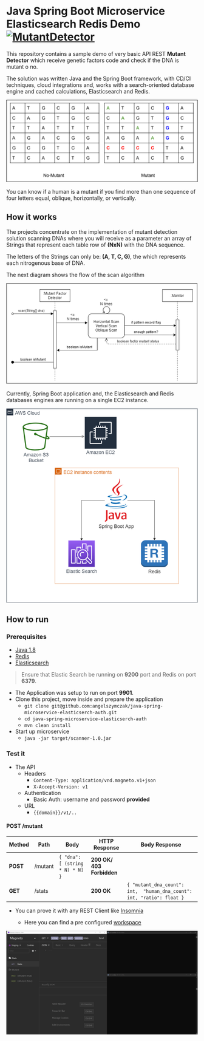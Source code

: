 # Java Spring Boot Microservice Elasticsearch Redis Demo [![MutantDetector](https://circleci.com/gh/angelszymczak/java-spring-microservice-elasticserch-auth.svg?style=svg&circle-token=5bed45cbd601b5d886945317626039b4328c8266)](https://circleci.com/gh/angelszymczak/java-spring-microservice-elasticserch-auth) 

This repository contains a sample demo of very basic API REST **Mutant Detector** which receive genetic factors code and check if the DNA is mutant o no.

The solution was written Java and the Spring Boot framework, with CD/CI techniques, cloud integrations and, works with a search-oriented database engine and cached calculations, Elasticsearch and Redis.


![](media/factors-samples.png)

You can know if a human is a mutant if you find more than one sequence of four letters
equal, oblique, horizontally, or vertically.


## How it works

The projects concentrate on the implementation of mutant detection solution scanning DNAs where you will receive as a parameter an array of Strings that represent each table row of **(NxN)** with the DNA sequence.

The letters of the Strings can only be: **(A, T, C, G)**, the which represents each nitrogenous base of DNA.

The next diagram shows the flow of the scan algorithm

![](media/mutant-detector-flow.png)


Currently, Spring Boot application and, the Elasticsearch and Redis databases engines are running  on a single EC2 instance.

![](media/architecture-diagram.png)


## How to run

### Prerequisites

- [Java 1.8](https://www.oracle.com/ar/java/technologies/javase/javase-jdk8-downloads.html)
- [Redis](https://redis.io/topics/quickstart)
- [Elasticsearch](https://www.elastic.co/guide/en/elasticsearch/reference/current/install-elasticsearch.html)

> Ensure that Elastic Search be running on **9200** port and Redis on port **6379**.


- The Application was setup to run on port **9901**.
- Clone this project, move inside and prepare the application
  - `git clone git@github.com:angelszymczak/java-spring-microservice-elasticserch-auth.git`
  - `cd java-spring-microservice-elasticserch-auth`
  - `mvn clean install`
- Start up microservice
  - `java -jar target/scanner-1.0.jar`


### Test it

- The API
    - Headers
        - `Content-Type: application/vnd.magneto.v1+json`
        - `X-Accept-Version: v1`
    - Authentication
        - Basic Auth: username and password **provided**
    - URL
        - `{{domain}}/v1/..`

#### POST /mutant

| Method | Path | Body | HTTP Response | Body Response|
|---     |---|---|---|---|
| **POST**   | /mutant | `{ "dna": [ (string * N) * N] }` | **200 OK/ 403 Forbidden**  |  |
| **GET**    | /stats |  | **200 OK** | `{ "mutant_dna_count": int,  "human_dna_count": int, "ratio": float }` |



- You can prove it with any REST Client like [Insomnia](https://insomnia.rest/download/)

  - Here you can find a pre configured [workspace](rest-client-insonmia-workspace.json)
   

![](media/demo.gif)
